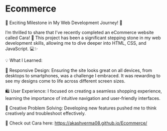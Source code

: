 # Ecommerce


🌟 Exciting Milestone in My Web Development Journey! 🌟

I’m thrilled to share that I’ve recently completed an eCommerce website called Cara! 🎉 This project has been a significant stepping stone in my web development skills, allowing me to dive deeper into HTML, CSS, and JavaScript. 💻✨

💡 What I Learned:

📱 Responsive Design: Ensuring the site looks great on all devices, from desktops to smartphones, was a challenge I embraced. It was rewarding to see my designs come to life across different screen sizes.

🛍️ User Experience: I focused on creating a seamless shopping experience, learning the importance of intuitive navigation and user-friendly interfaces.

🎨 Creative Problem Solving: Developing new features pushed me to think creatively and troubleshoot effectively.


🔗 Check out Cara here: https://akashverma08.github.io/Ecommerce/

